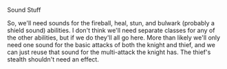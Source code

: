 Sound Stuff

So, we'll need sounds for the fireball, heal, stun, and bulwark (probably a shield sound) abilities. I don't think we'll need separate classes for any of the other abilities, but if we do they'll all go here. More than likely we'll only need one sound for the basic attacks of both the knight and thief, and we can just reuse that sound for the multi-attack the knight has. The thief's stealth shouldn't need an effect.
